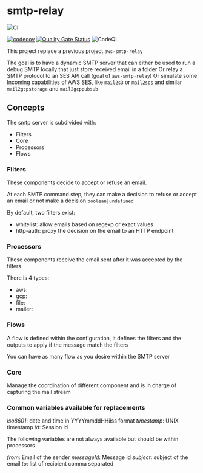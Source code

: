 # smtp-relay

![CI](https://github.com/loopingz/smtp-relay/workflows/CI/badge.svg)

[![codecov](https://codecov.io/gh/loopingz/smtp-relay/branch/main/graph/badge.svg?token=8BR86VbkKf)](https://codecov.io/gh/loopingz/smtp-relay)
[![Quality Gate Status](https://sonarcloud.io/api/project_badges/measure?project=loopingz_smtp-relay&metric=alert_status)](https://sonarcloud.io/summary/new_code?id=loopingz_smtp-relay)
![CodeQL](https://github.com/loopingz/smtp-relay/workflows/CodeQL/badge.svg)


This project replace a previous project `aws-smtp-relay` 

The goal is to have a dynamic SMTP server that can either be used to run a debug SMTP locally that just store received email in a folder
Or relay a SMTP protocol to an SES API call (goal of `aws-smtp-relay`)
Or simulate some Incoming capabilities of AWS SES, like `mail2s3` or `mail2sqs` and similar `mail2gcpstorage` and `mail2gcppubsub`

## Concepts

The smtp server is subdivided with:

 - Filters
 - Core
 - Processors
 - Flows

### Filters

These components decide to accept or refuse an email.

At each SMTP command step, they can make a decision to refuse or accept an email or not make a decision `boolean|undefined`

By default, two filters exist: 

 - whitelist: allow emails based on regexp or exact values
 - http-auth: proxy the decision on the email to an HTTP endpoint
  
### Processors

These components receive the email sent after it was accepted by the filters.

There is 4 types:
 - aws: 
 - gcp:
 - file:
 - mailer:


### Flows

A flow is defined within the configuration, it defines the filters and the outputs to apply if the message match the filters

You can have as many flow as you desire within the SMTP server

### Core

Manage the coordination of different component and is in charge of capturing the mail stream


### Common variables available for replacements

*iso8601*: date and time in YYYYmmddHHiiss format
*timestamp*: UNIX timestamp
*id*: Session id

The following variables are not always available but should be within processors

*from*: Email of the sender
*messageId*: Message id
*subject*: subject of the email
*to*: list of recipient comma separated